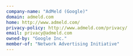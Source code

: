 ```yaml
---
company-name: "AdMeld (Google)"
domain: admeld.com
home: http://www.admeld.com/
privacy-policy: http://www.admeld.com/privacy/
email: privacy@admeld.com
owned-by: "Google Inc."
member-of: "Network Advertising Initiative"
---
```




